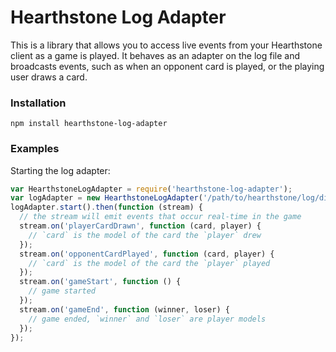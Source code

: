 # Hearthstone Log Adapter
This is a library that allows you to access live events from your Hearthstone client as a game is played. It behaves as an adapter on the log file and broadcasts events, such as when an opponent card is played, or the playing user draws a card.

### Installation
```
npm install hearthstone-log-adapter
```

### Examples

Starting the log adapter:
```js
var HearthstoneLogAdapter = require('hearthstone-log-adapter');
var logAdapter = new HearthstoneLogAdapter('/path/to/hearthstone/log/directory');
logAdapter.start().then(function (stream) {
  // the stream will emit events that occur real-time in the game
  stream.on('playerCardDrawn', function (card, player) {
    // `card` is the model of the card the `player` drew
  });
  stream.on('opponentCardPlayed', function (card, player) {
    // `card` is the model of the card the `player` played
  });
  stream.on('gameStart', function () {
    // game started
  });
  stream.on('gameEnd', function (winner, loser) {
    // game ended, `winner` and `loser` are player models
  });
});
```
